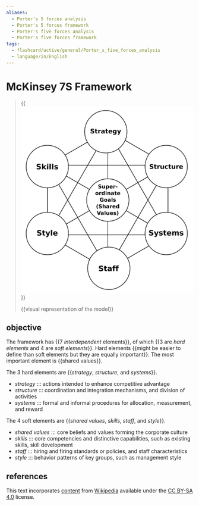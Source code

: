 ```yaml
---
aliases:
  - Porter's 5 forces analysis
  - Porter's 5 forces framework
  - Porter's five forces analysis
  - Porter's five forces framework
tags:
  - flashcard/active/general/Porter_s_five_forces_analysis
  - language/in/English
---
```


# McKinsey 7S Framework

> {{![visual representation of the model](../archives/Wikimedia%20Commons/McKinsey%207S%20framework.svg)}}
>
> {{visual representation of the model}} <!--SR:!2024-12-03,109,250!2025-01-23,162,310-->

## objective

The framework has {{7 _interdependent_ elements}}, of which {{3 are _hard elements_ and 4 are _soft elements_}}. Hard elements {{might be easier to define than soft elements but they are equally important}}. The most important element is {{shared values}}. <!--SR:!2025-02-17,179,310!2025-06-30,299,330!2025-03-05,205,330!2025-03-09,194,310-->

The 3 hard elements are {{_strategy_, _structure_, and _systems_}}. <!--SR:!2025-02-26,188,290-->

- _strategy_ ::: actions intended to enhance competitive advantage <!--SR:!2024-12-05,131,310!2025-04-16,239,330-->
- _structure_ ::: coordination and integration mechanisms, and division of activities <!--SR:!2025-02-04,158,270!2025-01-10,160,310-->
- _systems_ ::: formal and informal procedures for allocation, measurement, and reward <!--SR:!2024-11-27,115,290!2025-03-04,204,330-->

The 4 soft elements are {{_shared values_, _skills_, _staff_, and _style_}}. <!--SR:!2025-03-26,185,270-->

- _shared values_ ::: core beliefs and values forming the corporate culture <!--SR:!2025-06-19,290,330!2025-03-30,226,330-->
- _skills_ ::: core competencies and distinctive capabilities, such as existing skills, skill development <!--SR:!2024-12-25,135,290!2025-02-09,174,310-->
- _staff_ ::: hiring and firing standards or policies, and staff characteristics <!--SR:!2025-03-16,169,290!2025-04-04,231,330-->
- _style_ ::: behavior patterns of key groups, such as management style <!--SR:!2025-06-13,286,330!2025-04-09,235,330-->

## references

This text incorporates [content](https://en.wikipedia.org/wiki/McKinsey_7S_Framework) from [Wikipedia](Wikipedia.md) available under the [CC BY-SA 4.0](https://creativecommons.org/licenses/by-sa/4.0/) license.
